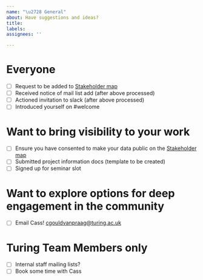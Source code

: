 ```yaml
---
name: "\u2728 General"
about: Have suggestions and ideas?
title:
labels:
assignees: ''

---
```


<!-- This is a work-in-progress (WIP) issue template which should be created (and completed!) for each new person who wants to connect!  -->

# Everyone
- [ ] Request to be added to [Stakeholder map](http://tinyurl.com/turing-es-map-add)
- [ ] Received notice of mail list add (after above processed)
- [ ] Actioned invitation to slack (after above processed)
- [ ] Introduced yourself on #welcome

# Want to bring visibility to your work
- [ ] Ensure you have consented to make your data public on the [Stakeholder map](http://tinyurl.com/turing-es-map-add)
- [ ] Submitted project information docs (template to be created)
- [ ] Signed up for seminar slot

# Want to explore options for deep engagement in the community
- [ ] Email Cass! cgouldvanpraag@turing.ac.uk

# Turing Team Members only
- [ ] Internal staff mailing lists?
- [ ] Book some time with Cass
